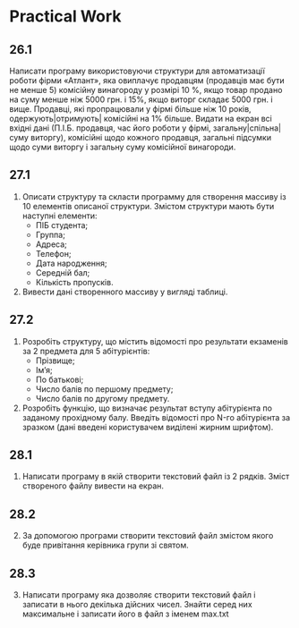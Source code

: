 # Practical Work

## 26.1
Написати програму використовуючи структури  для автоматизації роботи фірми «Атлант», яка овиплачує продавцям (продавців має бути не менше 5) комісійну винагороду у розмірі 10 %, якщо товар продано на суму менше ніж 5000 грн. і 15%, якщо виторг складає 5000 грн. і вище. Продавці, які пропрацювали у фірмі більше ніж 10 років, одержують|отримують| комісійні на 1% більше. Видати на екран всі вхідні дані (П.І.Б. продавця, час його роботи у фірмі, загальну|спільна| суму виторгу), комісійні щодо кожного продавця, загальні підсумки щодо суми виторгу і загальну суму комісійної винагороди.

## 27.1
1. Описати структуру та скласти программу для створення массиву  із 10 елементів описаної структури. Змістом структури мають бути  наступні елементи:
    - ПІБ студента;
    - Группа;
    - Адреса;
    - Телефон;
    - Дата народження;
    - Середній бал;
    - Кількість пропусків.
3. Вивести дані створенного массиву у вигляді таблиці.

## 27.2
1. Розробіть структуру, що містить відомості про результати екзаменів за 2 предмета для 5 абітурієнтів:
    - Прізвище;
    - Ім’я;
    - По батькові;
    - Число балів по першому предмету;
    - Число балів по другому предмету.
2. Розробіть функцію, що визначає результат вступу абітурієнта по заданому прохідному балу. Введіть відомості про N-го абітурієнта за зразком (дані введені користувачем виділені жирним шрифтом).

## 28.1
1. Написати програму в якій створити текстовий файл із 2  рядків.  Зміст  створеного файлу  вивести на екран.

## 28.2
2. За допомогою програми  створити текстовий файл змістом якого   буде привітання керівника групи зі святом.

## 28.3
3. Написати програму яка дозволяє створити текстовий файл і записати в нього декілька дійсних чисел. Знайти серед них максимальне і записати його в файл з іменем max.txt